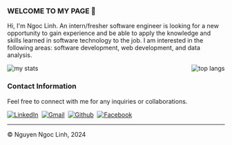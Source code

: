 <!-- Intro -->
### WELCOME TO MY PAGE 👋
Hi, I'm Ngoc Linh. An intern/fresher software engineer is looking for a new opportunity to gain experience and be able to apply the knowledge and skills learned in software technology to the job. I am interested in the following areas: software development, web development, and data analysis.

<!-- Dashboard -->
<div style="display: flex; justify-content: space-between;">
  <img alt="my stats" src="https://github-readme-stats.vercel.app/api?username=liniio&show_icons=true&hide=contribs,prs&cache_seconds=86400&theme=holi" />
  <img alt="top langs" src="https://github-readme-stats.vercel.app/api/top-langs/?username=liniio&layout=compact" />
</div>

<!-- Contact -->
### Contact Information

Feel free to connect with me for any inquiries or collaborations.

<p>
  <a href="https://www.linkedin.com/in/linhin/"><img src="https://img.shields.io/badge/Linkedin-0A66C2?style=for-the-badge&logo=linkedin" alt="LinkedIn" /></a>&nbsp;
  <a href="mailto:ngoclinh.workcontact@gmail.com"><img src="https://img.shields.io/badge/Gmail-EA4335?style=for-the-badge&logo=gmail&logoColor=white" alt="Gmail"/></a>&nbsp;
  <a href="https://github.com/liniio"><img src="https://img.shields.io/badge/Github-181717?style=for-the-badge&logo=github" alt="Github"/></a>&nbsp;
  <a href="https://www.facebook.com/liz.profile"><img src="https://img.shields.io/badge/Facebook-0866FF?style=for-the-badge&logo=facebook" alt="Facebook"/></a>&nbsp;
</p>

---

© Nguyen Ngoc Linh, 2024
